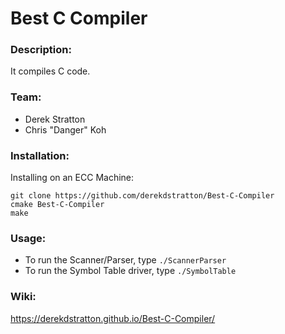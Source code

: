 # Best C Compiler

### Description:

It compiles C code.

### Team:

- Derek Stratton
- Chris "Danger" Koh

### Installation: 

Installing on an ECC Machine:
```
git clone https://github.com/derekdstratton/Best-C-Compiler
cmake Best-C-Compiler
make
```

### Usage:

- To run the Scanner/Parser, type `./ScannerParser`
- To run the Symbol Table driver, type `./SymbolTable`

### Wiki:

https://derekdstratton.github.io/Best-C-Compiler/
